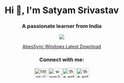 
<h1 align="center">Hi 👋, I'm Satyam Srivastav</h1>
<h3 align="center">A passionate learner from India</h3>
<p align="center"><img align="center" src= "https://komarev.com/ghpvc/?username=D-extremity"></p>


<p align="center"><a href="https://github.com/D-extremity/ABES_SYNC-WIFI/releases/download/v3.0.0/abes_sync.exe">
  AbesSync Windows Latest Download</a>
</p>

<h3 align="center">Connect with me:</h3>
<p align="center">

<p href="https://x.com/SatyamSri37" target="blank" align="center"><img align="center" src="https://raw.githubusercontent.com/rahuldkjain/github-profile-readme-generator/master/src/images/icons/Social/twitter.svg" alt="https://x.com/SatyamSri37" height="30" width="40" />
<a href="https://www.linkedin.com/in/the-extremity/" target="blank" align="center"><img align="center" src="https://raw.githubusercontent.com/rahuldkjain/github-profile-readme-generator/master/src/images/icons/Social/linked-in-alt.svg" alt="www.linkedin.com/in/the-extremity" height="30" width="40" />
<a href="https://instagram.com/the_extremity" target="blank"><img align="center" src="https://raw.githubusercontent.com/rahuldkjain/github-profile-readme-generator/master/src/images/icons/Social/instagram.svg" alt="the_extremity" height="30" width="40" /></a>
<a href="https://discord.gg/the_extremity" target="blank"><img align="center" src="https://raw.githubusercontent.com/rahuldkjain/github-profile-readme-generator/master/src/images/icons/Social/discord.svg" alt="the_extremity" height="30" width="40" /></a>
</p>

</p>
